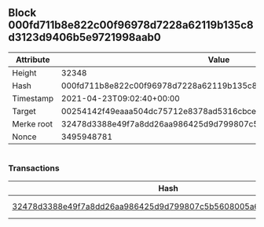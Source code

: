 ## Block 000fd711b8e822c00f96978d7228a62119b135c8d3123d9406b5e9721998aab0

Attribute | Value
--- | ---
Height | 32348
Hash | 000fd711b8e822c00f96978d7228a62119b135c8d3123d9406b5e9721998aab0
Timestamp | 2021-04-23T09:02:40+00:00
Target | 00254142f49eaaa504dc75712e8378ad5316cbcead634704b3734b6271167cc4
Merke root | 32478d3388e49f7a8dd26aa986425d9d799807c5b5608005a615f9ec60f4d08b
Nonce | 3495948781

```

```

### Transactions

Hash | Amount
--- | ---
[32478d3388e49f7a8dd26aa986425d9d799807c5b5608005a615f9ec60f4d08b](32478d3388e49f7a8dd26aa986425d9d799807c5b5608005a615f9ec60f4d08b.md) | 10.00000000 SKEPTI 
